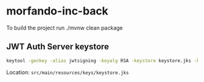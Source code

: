 # morfando-inc-back

To build the project run ./mvnw clean package

## JWT Auth Server keystore
```bash
keytool -genkey -alias jwtsigning -keyalg RSA -keystore keystore.jks -keysize 2048
```
Location:
`src/main/resources/keys/keystore.jks`